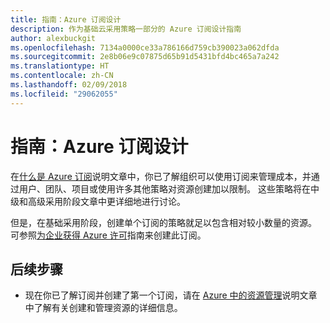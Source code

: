 ```yaml
---
title: 指南：Azure 订阅设计
description: 作为基础云采用策略一部分的 Azure 订阅设计指南
author: alexbuckgit
ms.openlocfilehash: 7134a0000ce33a786166d759cb390023a062dfda
ms.sourcegitcommit: 2e8b06e9c07875d65b91d5431bfd4bc465a7a242
ms.translationtype: HT
ms.contentlocale: zh-CN
ms.lasthandoff: 02/09/2018
ms.locfileid: "29062055"
---
```

# <a name="guidance-azure-subscription-design"></a>指南：Azure 订阅设计 

在[什么是 Azure 订阅](subscription-explainer.md)说明文章中，你已了解组织可以使用订阅来管理成本，并通过用户、团队、项目或使用许多其他策略对资源创建加以限制。 这些策略将在中级和高级采用阶段文章中更详细地进行讨论。

但是，在基础采用阶段，创建单个订阅的策略就足以包含相对较小数量的资源。 可参照[为企业获得 Azure 许可][azure-enterprise-licensing]指南来创建此订阅。

## <a name="next-steps"></a>后续步骤

* 现在你已了解订阅并创建了第一个订阅，请在 [Azure 中的资源管理](resource-manager-explainer.md)说明文章中了解有关创建和管理资源的详细信息。

[azure-enterprise-licensing]: https://azure.microsoft.com/pricing/enterprise-agreement
